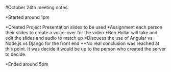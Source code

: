 #October 24th meeting notes

*Started around 1pm

*Created Project Presentation slides to be used
*Assignment each person their slides to create a voice-over for the video
*Ben Hollar will take and edit the slides and audio to match up
*Discuess the use of Angular vs Node.js vs Django for the front end
**No real conclusion was reached at this point. It was decide it would be up to the person who created the server to decide.

*Ended around 5pm
